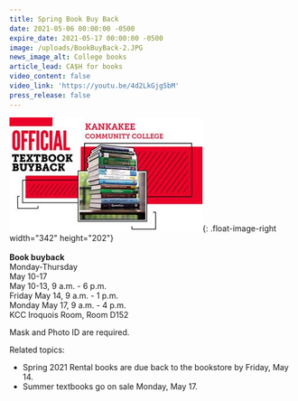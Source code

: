 ```yaml
---
title: Spring Book Buy Back
date: 2021-05-06 00:00:00 -0500
expire_date: 2021-05-17 00:00:00 -0500
image: /uploads/BookBuyBack-2.JPG
news_image_alt: College books
article_lead: CA$H for books
video_content: false
video_link: 'https://youtu.be/4d2LkGjg5bM'
press_release: false
---
```

![](/uploads/Bookbuyback-Copy.jpg){: .float-image-right width="342" height="202"}<br><br>**Book buyback**<br>Monday-Thursday<br>May 10-17<br>May 10-13, 9 a.m. - 6 p.m.<br>Friday May 14, 9 a.m. - 1 p.m.<br>Monday May 17, 9 a.m. - 4 p.m.<br>KCC Iroquois Room, Room D152

Mask and Photo ID are required.

Related topics:&nbsp;

* Spring 2021 Rental books are due back to the bookstore by Friday, May 14.&nbsp;
* Summer textbooks go on sale Monday, May 17.

&nbsp;
